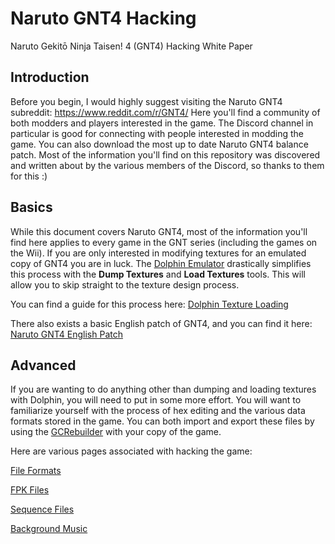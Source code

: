 # Naruto GNT4 Hacking
Naruto Gekitō Ninja Taisen! 4 (GNT4) Hacking White Paper

## Introduction
Before you begin, I would highly suggest visiting the Naruto GNT4 subreddit: https://www.reddit.com/r/GNT4/
Here you'll find a community of both modders and players interested in the game. The Discord channel in particular is good for connecting with people interested in modding the game. You can also download the most up to date Naruto GNT4 balance patch. Most of the information you'll find on this repository was discovered and written about by the various members of the Discord, so thanks to them for this :)

## Basics
While this document covers Naruto GNT4, most of the information you'll find here applies to every game in the GNT series (including the games on the Wii). If you are only interested in modifying textures for an emulated copy of GNT4 you are in luck. The [Dolphin Emulator](https://dolphin-emu.org/) drastically simplifies this process with the **Dump Textures** and **Load Textures** tools. This will allow you to skip straight to the texture design process.

You can find a guide for this process here: [Dolphin Texture Loading](/docs/guides/dolphin_texture_loading.md)

There also exists a basic English patch of GNT4, and you can find it here: [Naruto GNT4 English Patch](https://www.youtube.com/watch?v=d-NbZB3I4wo)

## Advanced
If you are wanting to do anything other than dumping and loading textures with Dolphin, you will need to put in some more effort. You will want to familiarize yourself with the process of hex editing and the various data formats stored in the game. You can both import and export these files by using the [GCRebuilder](https://www.google.com/search?q=gcrebuilder) with your copy of the game.

Here are various pages associated with hacking the game:

[File Formats](/docs/file_formats/formats.md)

[FPK Files](/docs/file_formats/fpk.md)

[Sequence Files](/docs/file_formats/seq.md)

[Background Music](/docs/audio/bgm.md)

